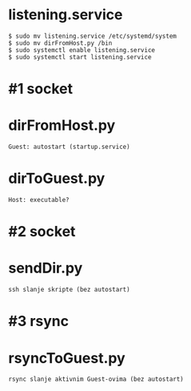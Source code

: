 # listening.service

	$ sudo mv listening.service /etc/systemd/system
    $ sudo mv dirFromHost.py /bin
	$ sudo systemctl enable listening.service
	$ sudo systemctl start listening.service

# #1 socket
# 	dirFromHost.py
	Guest: autostart (startup.service)
# 	dirToGuest.py
	Host: executable?

# #2 socket
#	sendDir.py
	ssh slanje skripte (bez autostart)

# #3 rsync
# 	rsyncToGuest.py
	rsync slanje aktivnim Guest-ovima (bez autostart)
